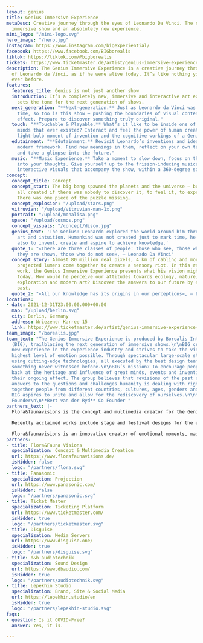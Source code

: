 ```yaml
---
layout: genius
title: Genius Immersive Experience
metaDesc: Creative journey through the eyes of Leonardo Da Vinci. The next-generation
  immersive show and an absolutely new experience.
mini_logo: "/mini-logo.svg"
hero_image: "/hero.jpg"
instagram: https://www.instagram.com/bigexperiential/
facebook: https://www.facebook.com/BIGborealis
tiktok: https://tiktok.com/@bigborealis
tickets: https://www.ticketmaster.de/artist/genius-immersive-experience-tickets/1111663
description: The Genius Immersive Experience is a creative journey through the eyes
  of Leonardo da Vinci, as if he were alive today. It’s like nothing you’ve experienced
  ever before.
features:
  features_title: Genius is not just another show
  introduction: It’s a completely new, immersive and interactive art experience that
    sets the tone for the next generation of shows.
  next_generation: "**Next-generation.** Just as Leonardo da Vinci was ahead of his
    time, so too is this show — pushing the boundaries of visual content to astonishing
    effect. Prepare to discover something truly original."
  touch: "**Touchable & Playable.** What’s it like to be inside one of the brightest
    minds that ever existed? Interact and feel the power of human creativity, the
    light-bulb moment of invention and the cognitive workings of a Genius."
  edutainment: "**Edutainment.** Revisit Leonardo’s inventions and ideas within a
    modern framework. Find new meanings in them, reflect on your own talents and endeavours,
    and take a glimpse into the future."
  music: "**Music Experience.** Take a moment to slow down, focus on the now and tune
    into your thoughts. Give yourself up to the frisson-inducing musical score and
    interactive visuals that accompany the show, within a 360-degree soundscape."
concept:
  concept_title: Concept
  concept_start: The big bang spawned the planets and the universe – but why was it
    all created if there was nobody to discover it, to feel it, to experience it?
    There was one piece of the puzzle missing…
  concept_explosion: "/upload/stars.png"
  vitruvian: "/upload/vitruvian-man-1x.png"
  portrait: "/upload/monalisa.png"
  space: "/upload/cosmos.png"
  concept_visuals: "/concept/disco.jpg"
  genius_text: 'The Genius: Leonardo explored the world around him through science,
    art and intuition. Humankind was not created just to mark time, he realised, but
    also to invent, create and aspire to achieve knowledge.'
  quote_1: "«There are three classes of people: those who see, those who see when
    they are shown, those who do not see», — Leonado Da Vinci"
  concept_story: Almost 80 million real pixels, 4 km of cabling and more than 350,000
    projected lumens come together to create a sensory riot. In this revision of Leonardo’s
    work, the Genius Immersive Experience presents what his vision might have been
    today. How would he perceive our attitudes towards ecology, nature, science, space
    exploration and modern art? Discover the answers to our future by examining our
    past.
  quote_2: "«All our knowledge has its origins in our perceptions», — Leonado Da Vinci"
locations:
- date: 2021-12-31T23:00:00.000+00:00
  map: "/upload/berlin.svg"
  city: Berlin, Germany
  address: Wriezener Karree 15
  link: https://www.ticketmaster.de/artist/genius-immersive-experience-tickets/1111663
team_image: "/borealis.jpg"
team_text: "The Genius Immersive Experience is produced by Borealis Interactive Group
  (BIG), trailblazing the next generation of immersive shows.\n\nBIG creates an entirely
  new experience in the experience industry and strives to take the viewer to the
  highest level of emotion possible. Through spectacular large-scale story-telling
  using cutting-edge technologies, all executed by the best design teams, it achieves
  something never witnessed before.\n\nBIG’s mission? To encourage people to look
  back at the heritage and influence of great minds, events and inventions, and reconsider
  their ongoing effect. The group believes that revisions of the past can provide
  answers to the questions and challenges humanity is dealing with right now. By bringing
  together people from different countries, cultures, ages, genders and backgrounds,
  BIG aspires to unite and allow for the rediscovery of ourselves.\n\n**Jeffrey Jah**
  Founder\n\n**Bert van der Ryd** Co Founder "
partners_text: |-
  Flora&faunavisions is the concept and multimedia creator for the Genius Immersive Experience. For more than 20 years, this internationally award-winning design studio has been bringing immersive and interactive experiences to life — from exhibitions and live music shows to fashion events and stage productions.

  Recently acclaimed works include stage and festival designs for the electronic artists Solomun and Paul Kalkbrenner, and curating and designing the interactive exhibition Olympus Perspective Playground, which travelled to more than 10 countries. The studio also designed the spatial musical production Dragon Spring Phoenix Rise, which showed in New York City then China, and is currently designing Wagner’s The Ring Cycle for Opera Australia, to be premiered in 2023.

  Flora&faunavisions is an innovative creator of emotional moments, made up of an ecosystem of design professionals who specialise in the art of creating inspired content across industries and beyond expectations.
partners:
- title: Flora&Fauna Visions
  specialization: Concept & Multimedia Creation
  url: https://www.florafaunavisions.de/
  isHidden: false
  logo: "/partners/flora.svg"
- title: Panasonic
  specialization: Projection
  url: https://www.panasonic.com/
  isHidden: false
  logo: "/partners/panasonic.svg"
- title: Ticket Master
  specialization: Ticketing Platform
  url: https://www.ticketmaster.com/
  isHidden: true
  logo: "/partners/ticketmaster.svg"
- title: Disguise
  specialization: Media Servers
  url: https://www.disguise.one/
  isHidden: true
  logo: "/partners/disguise.svg"
- title: d&b audiotechnik
  specialization: Sound Design
  url: https://www.dbaudio.com/
  isHidden: true
  logo: "/partners/audiotechnik.svg"
- title: Lepekhin Studio
  specialization: Brand, Site & Social Media
  url: https://lepekhin.studio/en
  isHidden: true
  logo: "/partners/lepekhin-studio.svg"
faqs:
- question: Is it COVID-Free?
  answer: Yes, it is.

---
```

